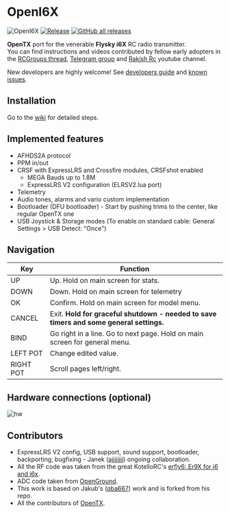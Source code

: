 # OpenI6X

![OpenI6X](https://circleci.com/gh/OpenI6X/opentx.svg?style=shield)
[![Release](https://img.shields.io/github/v/release/OpenI6X/opentx?include_prereleases)](https://github.com/OpenI6X/opentx/releases)
[![GitHub all releases](https://img.shields.io/github/downloads/OpenI6X/opentx/total)](https://github.com/OpenI6X/opentx/releases)

**OpenTX** port for the venerable **Flysky i6X** RC radio transmitter.<br>
You can find instructions and videos contributed by fellow early adopters in the [RCGroups thread](https://www.rcgroups.com/forums/showthread.php?3916435-FlySky-I6X-port-of-OpenTX), [Telegram group](https://t.me/otx_flysky_i6x) and [Rakish Rc](https://www.youtube.com/c/RakishRc) youtube channel. 

New developers are highly welcome! See [developers guide](https://github.com/OpenI6X/opentx/wiki/Contribute) and [known issues](https://github.com/OpenI6X/opentx/issues).

## Installation

Go to the [wiki](https://github.com/OpenI6X/opentx/wiki) for detailed steps.

## Implemented features 

* AFHDS2A protocol
* PPM in/out
* CRSF with ExpressLRS and Crossfire modules, CRSFshot enabled
  * MEGA Bauds up to 1.8M
  * ExpressLRS V2 configuration (ELRSV2.lua port)
* Telemetry
* Audio tones, alarms and vario custom implementation
* Bootloader (DFU bootloader) - Start by pushing trims to the center, like regular OpenTX one
* USB Joystick & Storage modes (To enable on standard cable: General Settings > USB Detect: "Once")

## Navigation

| Key | Function |
| --- | --- |
| UP     | Up. Hold on main screen for stats. |                              
| DOWN   | Down. Hold on main screen for telemetry |                                  
| OK     | Confirm. Hold on main screen for model menu. |
| CANCEL | Exit. **Hold for graceful shutdown - needed to save timers and some general settings.** |                      
| BIND   | Go right in a line. Go to next page. Hold on main screen for general menu. |
| LEFT POT |  Change edited value. |
| RIGHT POT |  Scroll pages left/right. |

## Hardware connections (optional)

![hw](https://github.com/OpenI6X/opentx/raw/master/doc/flysky/openi6x_hardware.png?raw=true)

## Contributors

* ExpressLRS V2 config, USB support, sound support, bootloader, backporting, bugfixing - Janek ([ajjjjjjjj](https://github.com/ajjjjjjjj)) ongoing collaboration.
* All the RF code was taken from the great KotelloRC's [erfly6: Er9X for i6 and i6x](https://bitbucket.org/KotelloRC/erfly6/src/master/).
* ADC code taken from [OpenGround](https://github.com/fishpepper/OpenGround).
* This work is based on Jakub's ([qba667](https://github.com/qba667)) work and is forked from his repo.
* All the contributors of [OpenTX](https://github.com/opentx/opentx/). 
